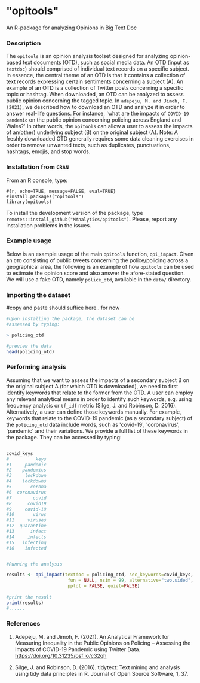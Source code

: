 # "opitools"

An R-package for analyzing Opinions in Big Text Doc

### Description

The `opitools` is an opinion analysis toolset designed for analyzing opinion-based text documents (OTD), such as social media data. An OTD (input as `textdoc`) should comprised of individual text records on a specific subject. In essence, the central theme of an OTD is that it contains a collection of text records expressing certain sentiments concerning a subject (A). An example of an OTD is a collection of Twitter posts concerning a specific topic or hashtag. When downloaded, an OTD can be analyzed to assess public opinion concerning the tagged topic. In `adepeju, M. and Jimoh, F. (2021)`, we described how to download an OTD and analyze it in order to answer real-life questions. For instance, 'what are the impacts of `COVID-19 pandemic` on the public opinion concerning policing across England and Wales?' In other words, the `opitools` can allow a user to assess the impacts of an(other) underlying subject (B) on the original subject (A). Note: A freshly downloaded OTD generally requires some data cleaning exercises in order to remove unwanted texts, such as duplicates, punctuations, hashtags, emojis, and stop words.

### Installation from `CRAN`

From an R console, type:

```{r}
#{r, echo=TRUE, message=FALSE, eval=TRUE}
#install.packages("opitools")
library(opitools)

```

To install the development version of the package, type
`remotes::install_github("MAnalytics/opitools")`. Please, report any
installation problems in the issues.

### Example usage

Below is an example usage of the main `opitools` function, `opi_impact`. Given an `OTD` consisting of public tweets concerning the police/policing across a geographical area, the following is an example of how `opitools` can be used to estimate the opinion score and also answer the afore-stated question. We will use a fake OTD, namely `police_otd`, available in the `data/` directory.

### Importing the dataset





#copy and paste should suffice here.. for now




```r
#Upon installing the package, the dataset can be 
#assessed by typing:

> policing_otd

#preview the data
head(policing_otd)

```

### Performing analysis

Assuming that we want to assess the impacts of a secondary subject B on the original subject A (for which OTD is downloaded), we need to first identify keywords that relate to the former from the OTD. A user can employ any relevant analytical means in order to identify such keywords, e.g. using frequency analysis or `tf_idf` metric (Silge, J. and Robinson, D. 2016). Alternatively, a user can define those keywords manually. For example, keywords that relate to the COVID-19 pandemic (as a secondary subject) of the `policing_otd` data include words, such as 'covid-19', 'coronavirus', 'pandemic' and their variations. We provide a full list of these keywords in the package. They can be accessed by typing:

```r

covid_keys 
#          keys
#1     pandemic
#2    pandemics
#3     lockdown
#4    lockdowns
#5       corona
#6  coronavirus
#7        covid
#8      covid19
#9     covid-19
#10       virus
#11     viruses
#12  quarantine
#13      infect
#14     infects
#15   infecting
#16    infected

```

```r

#Running the analysis

results <- opi_impact(textdoc = policing_otd, sec_keywords=covid_keys, metric = 1,
                       fun = NULL, nsim = 99, alternative="two.sided",
                       pplot = FALSE, quiet=FALSE)
                       
#print the result
print(results)
#......


```

### References
1. Adepeju, M. and Jimoh, F. (2021). An Analytical Framework for Measuring Inequality in the Public Opinions on Policing – Assessing the impacts of COVID-19 Pandemic using Twitter Data. https://doi.org/10.31235/osf.io/c32qh


2. Silge, J. and Robinson, D. (2016). tidytext: Text mining and analysis using tidy data principles in R. Journal of Open Source Software, 1, 37.
